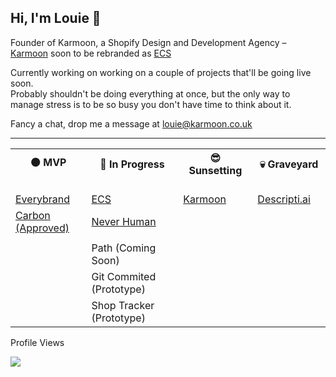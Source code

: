 ## Hi, I'm Louie 👋

<p>Founder of Karmoon, a Shopify Design and Development Agency – <a href="https://karmoon.co.uk" title="Karmoon | Shopify Design and Development Agency">Karmoon</a> soon to be rebranded as <a href="https://e-commerce.studio" title="E-commerce Studio | Shopify Design and Development Agency">ECS</a> </p>

<p>Currently working on working on a couple of projects that'll be going live soon. <br>Probably shouldn't be doing everything at once, but the only way to manage stress is to be so busy you don't have time to think about it.</p>

<p>Fancy a chat, drop me a message at <a href="mailto:louie@karmoon.co.uk">louie@karmoon.co.uk</a></p>

---

<table>
  <tr>
    <th>🟠 MVP &nbsp;&nbsp;&nbsp;&nbsp;&nbsp;&nbsp;&nbsp;&nbsp;&nbsp;&nbsp;&nbsp;&nbsp;&nbsp;&nbsp;&nbsp;&nbsp;&nbsp;&nbsp;&nbsp;&nbsp;&nbsp;&nbsp;</th>
    <th>🚧 In Progress &nbsp;&nbsp;&nbsp;&nbsp;&nbsp;&nbsp;&nbsp;&nbsp;&nbsp;&nbsp;&nbsp;&nbsp;&nbsp;&nbsp;&nbsp;&nbsp;&nbsp;&nbsp;&nbsp;&nbsp;&nbsp;&nbsp;&nbsp;&nbsp;&nbsp;&nbsp;</th>
    <th>😎 Sunsetting &nbsp;&nbsp;&nbsp;&nbsp;&nbsp;&nbsp;&nbsp;&nbsp;&nbsp;&nbsp;&nbsp;&nbsp;&nbsp;&nbsp;&nbsp;&nbsp;&nbsp;&nbsp;</th>
    <th>💀 Graveyard &nbsp;&nbsp;&nbsp;&nbsp;&nbsp;&nbsp;&nbsp;&nbsp;&nbsp;&nbsp;&nbsp;&nbsp;&nbsp;&nbsp;&nbsp;&nbsp;&nbsp;&nbsp;</th>
  </tr>
  <tr>
    <td><a href="https://everybrand.co" title="Everybrand | E-commerce Design">Everybrand</a></td>
    <td><a href="https://e-commerce.studio" title="E-commerce Studio | Shopify Design and Development Agency">ECS</a></td>
    <td><a href="https://karmoon.co.uk" title="Karmoon | Shopify Design and Development Agency">Karmoon</a></td>
    <td><a href="https://descripti.ai/" title="AI Product Descriptions">Descripti.ai</a></td>
  </tr>
  <tr>
    <td><a href="https://carbon-theme-one.myshopify.com/" title="Carbon">Carbon (Approved)</a></td>
    <td><a href="https://neverhuman.co" title="Never Human">Never Human</a></td>
    <td></td>
    <td></td>
  </tr>
  <tr>
    <td></td>
    <td></td>
    <td></td>
    <td></td>
  </tr>
  <tr>
    <td></td>
    <td>Path (Coming Soon)</td>
    <td></td>
    <td></td>
  </tr>
  <tr>
    <td></td>
    <td>Git Commited (Prototype)</td>
    <td></td>
    <td></td>
  </tr>
  <tr>
    <td></td>
    <td>Shop Tracker (Prototype)</td>
    <td></td>
    <td></td>
  </tr>
</table>

<p> Profile Views </p>
  <img src="https://profile-counter.glitch.me/karmoon/count.svg" />
